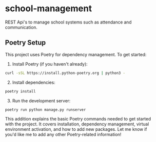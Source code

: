 # school-management

REST Api's to manage school systems such as attendance and communication.

## Poetry Setup

This project uses Poetry for dependency management. To get started:

1. Install Poetry (if you haven't already):

```bash
curl -sSL https://install.python-poetry.org | python3 -
```

2. Install dependencies:

```bash
poetry install
```

3. Run the development server:

```bash
poetry run python manage.py runserver
```

This addition explains the basic Poetry commands needed to get started with the project. It covers installation, dependency management, virtual environment activation, and how to add new packages. Let me know if you'd like me to add any other Poetry-related information!
